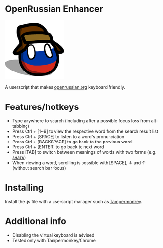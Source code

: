 # OpenRussian Enhancer

![ru](ru.png)

A userscript that makes [openrussian.org](https://en.openrussian.org/) keyboard friendly.

# Features/hotkeys
* Type anywhere to search (including after a possible focus loss from alt-tabbing)
* Press Ctrl + \[1~9\] to view the respective word from the search result list
* Press Ctrl + \[SPACE\] to listen to a word's pronunciation
* Press Ctrl + \[BACKSPACE\] to go back to the previous word
* Press Ctrl + \[ENTER\] to go back to next word
* Press [TAB] to switch between meanings of words with two forms (e.g. [знать](https://en.openrussian.org/ru/%D0%B7%D0%BD%D0%B0%D1%82%D1%8C))
* When viewing a word, scrolling is possible with \[SPACE\], &#8595; and &#8593; (without search bar focus)

# Installing
Install the .js file with a userscript manager such as [Tampermonkey](https://www.tampermonkey.net/).

# Additional info
* Disabling the virtual keyboard is advised
* Tested only with Tampermonkey/Chrome